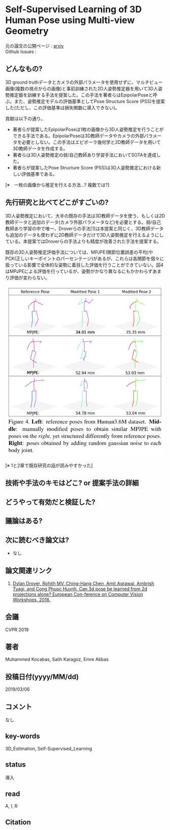 # Self-Supervised Learning of 3D Human Pose using Multi-view Geometry

元の論文の公開ページ : [arxiv](https://arxiv.org/abs/1903.02330)  
Github Issues : 

## どんなもの?
3D ground truthデータとカメラの外部パラメータを使用せずに、マルチビュー画像(複数の視点からの画像)と事前訓練された2D人姿勢推定器を用いて3D人姿勢推定器を訓練する手法を提案した。この手法を著者らはEpipolarPoseと呼ぶ。また、姿勢推定モデルの評価基準としてPose Structure Score (PSS)を提案した(ただし、この評価基準は損失関数に導入できない)。

貢献は以下の通り。

- 著者らが提案したEpipolarPoseは1枚の画像から3D人姿勢推定を行うことができる手法である。EpipolarPoseは3D教師データやカメラの外部パラメータを必要としない。この手法はエピポーラ幾何学と2D教師データを用いて3D教師データを作成する。
- 著者らは3D人姿勢推定の弱/自己教師あり学習手法においてSOTAを達成した。
- 著者らが提案したPose Structure Score (PSS)は3D人姿勢推定における新しい評価基準である。

[※　一枚の画像から推定を行える方法...? 複数では?]

## 先行研究と比べてどこがすごいの?
3D人姿勢推定において、大半の既存の手法は3D教師データを使う、もしくは2D教師データと追加のデータ(カメラ外部パラメータなど)を必要とする。弱/自己教師あり学習の中で唯一、Droverらの手法[1]は本提案と同じく、3D教師データも追加のデータも使わずに2D教師データだけで3D人姿勢推定を行えるようにしている。本提案ではDroverらの手法よりも精度が改善された手法を提案する。

既存の3D人姿勢推定評価手法については、MPJPE(関節位置誤差の平均)やPCK(正しいキーポイントのパーセンテージ)があるが、これらは各関節を個々に扱っている影響で全体的な姿勢に着目した評価を行うことができていない。図4はMPJPEによる評価を行っているが、姿勢がかなり異なるにもかかわらずあまり評価が変わらない。

![fig4](img/SLo3HPuMG/fig4.png)

[※ 1と2章で既存研究の話が読みやすかった]

## 技術や手法のキモはどこ? or 提案手法の詳細



## どうやって有効だと検証した?

## 議論はある?

## 次に読むべき論文は?
- なし

## 論文関連リンク
1. [Dylan Drover, Rohith MV, Ching-Hang Chen, Amit Agrawal, Ambrish Tyagi, and Cong Phuoc Huynh. Can 3d pose be learned from 2d projections alone? European Con-ference on Computer Vision Workshops, 2018.](http://openaccess.thecvf.com/content_ECCVW_2018/papers/11132/Drover_Can_3D_Pose_be_Learned_from_2D_Projections_Alone_ECCVW_2018_paper.pdf)

## 会議
CVPR 2019

## 著者
Muhammed Kocabas, Salih Karagoz, Emre Akbas

## 投稿日付(yyyy/MM/dd)
2019/03/06

## コメント
なし

## key-words
3D_Estimation, Self-Supervised_Learning

## status
導入

## read
A, I, R

## Citation
